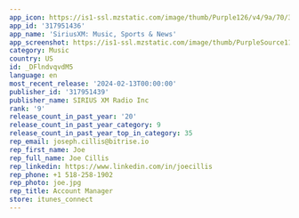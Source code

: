 ```yaml
---
app_icon: https://is1-ssl.mzstatic.com/image/thumb/Purple126/v4/9a/70/30/9a70309e-b018-d092-f7cc-d9e4f826a59e/AppIcon-0-0-1x_U007epad-0-0-85-220.png/1024x1024bb.png
app_id: '317951436'
app_name: 'SiriusXM: Music, Sports & News'
app_screenshot: https://is1-ssl.mzstatic.com/image/thumb/PurpleSource116/v4/c4/b9/20/c4b920a2-f230-8a3a-fc74-a8b0b8541d1b/608e4193-f0de-43a1-b33c-d5dc170f4fbd_SXM_AppStore_iPhone14_Card_1.jpg/1242x2688bb.png
category: Music
country: US
id: _DFlndvqvdM5
language: en
most_recent_release: '2024-02-13T00:00:00'
publisher_id: '317951439'
publisher_name: SIRIUS XM Radio Inc
rank: '9'
release_count_in_past_year: '20'
release_count_in_past_year_category: 9
release_count_in_past_year_top_in_category: 35
rep_email: joseph.cillis@bitrise.io
rep_first_name: Joe
rep_full_name: Joe Cillis
rep_linkedin: https://www.linkedin.com/in/joecillis
rep_phone: +1 518-258-1902
rep_photo: joe.jpg
rep_title: Account Manager
store: itunes_connect
---
```

